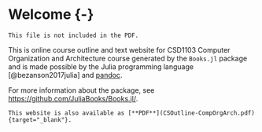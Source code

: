 # Welcome {-}

```{=comment}
This file is not included in the PDF.
```

This is online course outline and text website for CSD1103 Computer Organization and Architecture course generated by the `Books.jl` package and is made possible by the Julia programming language [@bezanson2017julia] and [pandoc](https://github.com/jgm/pandoc).

For more information about the package, see <https://github.com/JuliaBooks/Books.jl/>.



```{=comment}
This website is also available as [**PDF**](CSOutline-CompOrgArch.pdf){target="_blank"}.
```

